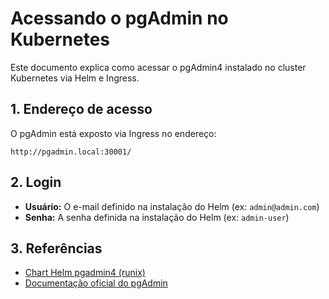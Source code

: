 # Acessando o pgAdmin no Kubernetes

Este documento explica como acessar o pgAdmin4 instalado no cluster Kubernetes via Helm e Ingress.

## 1. Endereço de acesso

O pgAdmin está exposto via Ingress no endereço:

```
http://pgadmin.local:30001/
```

## 2. Login

- **Usuário:** O e-mail definido na instalação do Helm (ex: `admin@admin.com`)
- **Senha:** A senha definida na instalação do Helm (ex: `admin-user`)

## 3. Referências
- [Chart Helm pgadmin4 (runix)](https://artifacthub.io/packages/helm/runix/pgadmin4)
- [Documentação oficial do pgAdmin](https://www.pgadmin.org/)
